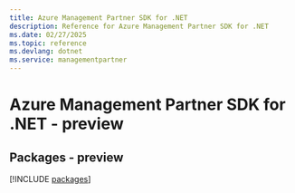 ```yaml
---
title: Azure Management Partner SDK for .NET
description: Reference for Azure Management Partner SDK for .NET
ms.date: 02/27/2025
ms.topic: reference
ms.devlang: dotnet
ms.service: managementpartner
---
```

# Azure Management Partner SDK for .NET - preview
## Packages - preview
[!INCLUDE [packages](management-partner-index.md)]